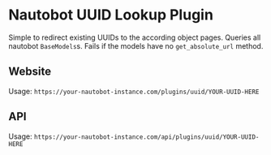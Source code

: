 # Nautobot UUID Lookup Plugin

Simple to redirect existing UUIDs to the according object pages. Queries all nautobot `BaseModels`s. Fails if the models have no `get_absolute_url` method.

## Website
Usage: `https://your-nautobot-instance.com/plugins/uuid/YOUR-UUID-HERE`

## API
Usage: `https://your-nautobot-instance.com/api/plugins/uuid/YOUR-UUID-HERE`
